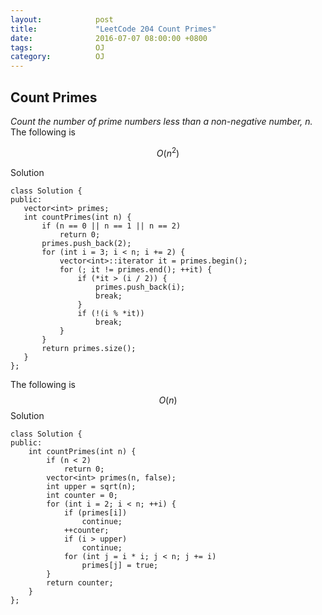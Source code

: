 ```yaml
---
layout:            post
title:             "LeetCode 204 Count Primes"
date:              2016-07-07 08:00:00 +0800
tags:              OJ
category:          OJ
---
```


## Count Primes
*Count the number of prime numbers less than a non-negative number, n.*  
The following is 

$$
O(n^2)
$$

 Solution  

    class Solution {
    public:
       vector<int> primes;
       int countPrimes(int n) {
           if (n == 0 || n == 1 || n == 2)
               return 0;
           primes.push_back(2);
           for (int i = 3; i < n; i += 2) {
               vector<int>::iterator it = primes.begin();
               for (; it != primes.end(); ++it) {
                   if (*it > (i / 2)) {
                       primes.push_back(i);
                       break;
                   }
                   if (!(i % *it))
                       break;
               }
           }
           return primes.size();
       }
    };
    
The following is $$ O(n) $$ Solution  

    class Solution {
    public:
        int countPrimes(int n) {
            if (n < 2)
                return 0;
            vector<int> primes(n, false);
            int upper = sqrt(n);
            int counter = 0;
            for (int i = 2; i < n; ++i) {
                if (primes[i])
                    continue;
                ++counter;
                if (i > upper)
                    continue;
                for (int j = i * i; j < n; j += i)
                    primes[j] = true;
            }
            return counter;
        }
    };